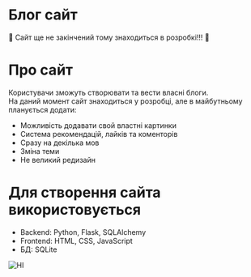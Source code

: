 # Блог сайт
🚧 Сайт ще не закінчений тому знаходиться в розробкі!!! 🚧

# Про сайт
Користувачи зможуть створювати та вести власні блоги.  
На даний момент сайт знаходиться у розробці, але в майбутньому планується додати:  
- Можливість додавати свой властні картинки  
- Система рекомендацій, лайків та коменторів  
- Сразу на декілька мов  
- Зміна теми  
- Не великий редизайн  

# Для створення сайта використовується
- Backend: Python, Flask, SQLAlchemy  
- Frontend: HTML, CSS, JavaScript  
- БД: SQLite  

![HI](assets/cat-dance.gif)

